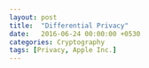 ```yaml
---
layout: post
title:  "Differential Privacy"
date:   2016-06-24 00:00:00 +0530
categories: Cryptography
tags: [Privacy, Apple Inc.]
---
```


